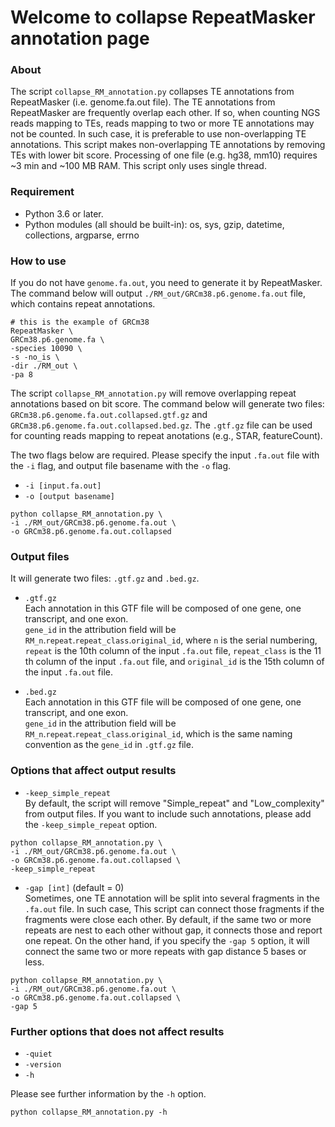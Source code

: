 # Welcome to collapse RepeatMasker annotation page

### About
The script `collapse_RM_annotation.py` collapses TE annotations from RepeatMasker (i.e. genome.fa.out file). The TE annotations from RepeatMasker are frequently overlap each other. If so, when counting NGS reads mapping to TEs, reads mapping to two or more TE annotations may not be counted. In such case, it is preferable to use non-overlapping TE annotations. This script makes non-overlapping TE annotations by removing TEs with lower bit score. Processing of one file (e.g. hg38, mm10) requires ~3 min and ~100 MB RAM. This script only uses single thread.  
  
### Requirement
- Python 3.6 or later.
- Python modules (all should be built-in): os, sys, gzip, datetime, collections, argparse, errno
  
### How to use
If you do not have `genome.fa.out`, you need to generate it by RepeatMasker.
The command below will output `./RM_out/GRCm38.p6.genome.fa.out` file, which contains repeat annotations.
```
# this is the example of GRCm38
RepeatMasker \
GRCm38.p6.genome.fa \
-species 10090 \
-s -no_is \
-dir ./RM_out \
-pa 8
```
  
The script `collapse_RM_annotation.py` will remove overlapping repeat annotations based on bit score.
The command below will generate two files: `GRCm38.p6.genome.fa.out.collapsed.gtf.gz` and `GRCm38.p6.genome.fa.out.collapsed.bed.gz`.
The `.gtf.gz` file can be used for counting reads mapping to repeat anotations (e.g., STAR, featureCount).  
  
The two flags below are required. Please specify the input `.fa.out` file with the `-i` flag, and output file basename with the `-o` flag.
  
- `-i [input.fa.out]`  
- `-o [output basename]`
  
```
python collapse_RM_annotation.py \
-i ./RM_out/GRCm38.p6.genome.fa.out \
-o GRCm38.p6.genome.fa.out.collapsed
```
  
### Output files
It will generate two files: `.gtf.gz` and `.bed.gz`.  

- `.gtf.gz`  
Each annotation in this GTF file will be composed of one gene, one transcript, and one exon.  
`gene_id` in the attribution field will be `RM_n`.`repeat`.`repeat_class`.`original_id`, where `n` is the serial numbering, `repeat` is the 10th column of the input `.fa.out` file, `repeat_class` is the 11 th column of the input `.fa.out` file, and `original_id` is the 15th column of the input `.fa.out` file.  

- `.bed.gz`  
Each annotation in this GTF file will be composed of one gene, one transcript, and one exon.  
`gene_id` in the attribution field will be `RM_n`.`repeat`.`repeat_class`.`original_id`, which is the same naming convention as the `gene_id` in `.gtf.gz` file.  
  
### Options that affect output results
- `-keep_simple_repeat`  
By default, the script will remove "Simple_repeat" and "Low_complexity" from output files.
If you want to include such annotations, please add the `-keep_simple_repeat` option.  
```
python collapse_RM_annotation.py \
-i ./RM_out/GRCm38.p6.genome.fa.out \
-o GRCm38.p6.genome.fa.out.collapsed \
-keep_simple_repeat
```
  
- `-gap [int]` (default = 0)  
Sometimes, one TE annotation will be split into several fragments in the `.fa.out` file.
In such case, This script can connect those fragments if the fragments were close each other.
By default, if the same two or more repeats are nest to each other without gap, it connects those and report one repeat.
On the other hand, if you specify the `-gap 5` option, it will connect the same two or more repeats with gap distance 5 bases or less.  
```
python collapse_RM_annotation.py \
-i ./RM_out/GRCm38.p6.genome.fa.out \
-o GRCm38.p6.genome.fa.out.collapsed \
-gap 5
```
  
### Further options that does not affect results
- `-quiet`  
- `-version`  
- `-h`  
  
Please see further information by the `-h` option.  
```
python collapse_RM_annotation.py -h
```


